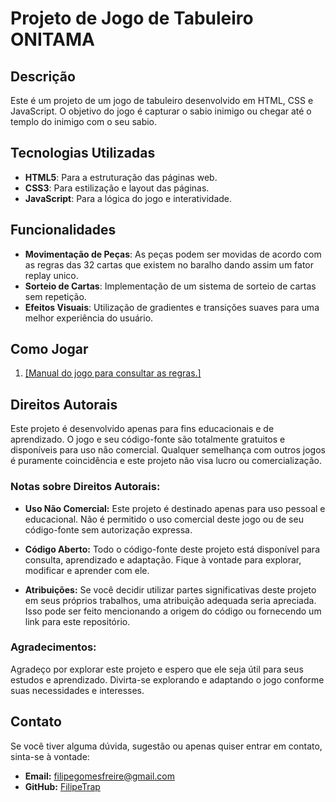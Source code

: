 # Projeto de Jogo de Tabuleiro ONITAMA

## Descrição

Este é um projeto de um jogo de tabuleiro desenvolvido em HTML, CSS e JavaScript. O objetivo do jogo é capturar o sabio inimigo ou chegar até o templo do inimigo com o seu sabio. 

## Tecnologias Utilizadas

- **HTML5**: Para a estruturação das páginas web.
- **CSS3**: Para estilização e layout das páginas.
- **JavaScript**: Para a lógica do jogo e interatividade.

## Funcionalidades

- **Movimentação de Peças**: As peças podem ser movidas de acordo com as regras das 32 cartas que existem no baralho dando assim um fator replay unico.
- **Sorteio de Cartas**: Implementação de um sistema de sorteio de cartas sem repetição.
- **Efeitos Visuais**: Utilização de gradientes e transições suaves para uma melhor experiência do usuário.

## Como Jogar

1. [[Manual do jogo para consultar as regras.]](https://www.arcanewonders.com/wp-content/uploads/2021/05/Onitama-Rulebook.pdf)


## Direitos Autorais

Este projeto é desenvolvido apenas para fins educacionais e de aprendizado. O jogo e seu código-fonte são totalmente gratuitos e disponíveis para uso não comercial. Qualquer semelhança com outros jogos é puramente coincidência e este projeto não visa lucro ou comercialização.

### Notas sobre Direitos Autorais:

- **Uso Não Comercial:** Este projeto é destinado apenas para uso pessoal e educacional. Não é permitido o uso comercial deste jogo ou de seu código-fonte sem autorização expressa.
  
- **Código Aberto:** Todo o código-fonte deste projeto está disponível para consulta, aprendizado e adaptação. Fique à vontade para explorar, modificar e aprender com ele.
  
- **Atribuições:** Se você decidir utilizar partes significativas deste projeto em seus próprios trabalhos, uma atribuição adequada seria apreciada. Isso pode ser feito mencionando a origem do código ou fornecendo um link para este repositório.

### Agradecimentos:

Agradeço por explorar este projeto e espero que ele seja útil para seus estudos e aprendizado. Divirta-se explorando e adaptando o jogo conforme suas necessidades e interesses.

## Contato

Se você tiver alguma dúvida, sugestão ou apenas quiser entrar em contato, sinta-se à vontade:

- **Email:** filipegomesfreire@gmail.com
- **GitHub:** [FilipeTrap](https://github.com/FilipeTrap)
